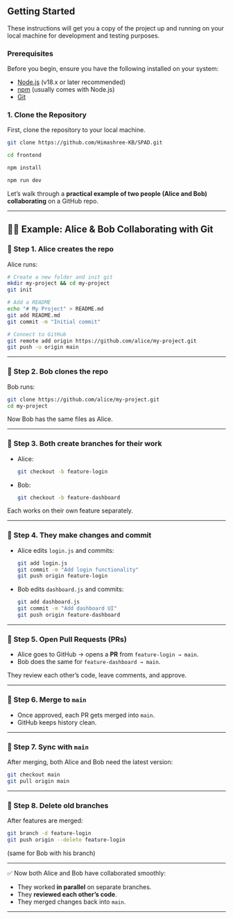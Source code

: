 
## Getting Started

These instructions will get you a copy of the project up and running on your local machine for development and testing purposes.

### Prerequisites

Before you begin, ensure you have the following installed on your system:

* [Node.js](https://nodejs.org/) (v18.x or later recommended)
* [npm](https://www.npmjs.com/) (usually comes with Node.js)
* [Git](https://git-scm.com/)

### **1. Clone the Repository**

First, clone the repository to your local machine.

```bash
git clone https://github.com/Himashree-KB/SPAD.git

cd frontend

npm install

npm run dev
```

 Let’s walk through a **practical example of two people (Alice and Bob) collaborating** on a GitHub repo.

---

## 🧑‍💻 Example: Alice & Bob Collaborating with Git

### 🔹 Step 1. Alice creates the repo

Alice runs:

```bash
# Create a new folder and init git
mkdir my-project && cd my-project
git init

# Add a README
echo "# My Project" > README.md
git add README.md
git commit -m "Initial commit"

# Connect to GitHub
git remote add origin https://github.com/alice/my-project.git
git push -u origin main
```

---

### 🔹 Step 2. Bob clones the repo

Bob runs:

```bash
git clone https://github.com/alice/my-project.git
cd my-project
```

Now Bob has the same files as Alice.

---

### 🔹 Step 3. Both create branches for their work

* Alice:

  ```bash
  git checkout -b feature-login
  ```
* Bob:

  ```bash
  git checkout -b feature-dashboard
  ```

Each works on their own feature separately.

---

### 🔹 Step 4. They make changes and commit

* Alice edits `login.js` and commits:

  ```bash
  git add login.js
  git commit -m "Add login functionality"
  git push origin feature-login
  ```

* Bob edits `dashboard.js` and commits:

  ```bash
  git add dashboard.js
  git commit -m "Add dashboard UI"
  git push origin feature-dashboard
  ```

---

### 🔹 Step 5. Open Pull Requests (PRs)

* Alice goes to GitHub → opens a **PR** from `feature-login → main`.
* Bob does the same for `feature-dashboard → main`.

They review each other’s code, leave comments, and approve.

---

### 🔹 Step 6. Merge to `main`

* Once approved, each PR gets merged into `main`.
* GitHub keeps history clean.

---

### 🔹 Step 7. Sync with `main`

After merging, both Alice and Bob need the latest version:

```bash
git checkout main
git pull origin main
```

---

### 🔹 Step 8. Delete old branches

After features are merged:

```bash
git branch -d feature-login
git push origin --delete feature-login
```

(same for Bob with his branch)

---

✅ Now both Alice and Bob have collaborated smoothly:

* They worked **in parallel** on separate branches.
* They **reviewed each other’s code**.
* They merged changes back into `main`.

---
